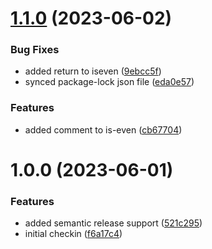 # [1.1.0](https://github.com/chiragd03/nx-demo/compare/is-odd-v1.0.0...is-odd-v1.1.0) (2023-06-02)


### Bug Fixes

* added return to iseven ([9ebcc5f](https://github.com/chiragd03/nx-demo/commit/9ebcc5fcaafd277097a5469fbadc6d430237ddfb))
* synced package-lock json file ([eda0e57](https://github.com/chiragd03/nx-demo/commit/eda0e57d08b58f2077133939fbe43882b26b944f))


### Features

* added comment to is-even ([cb67704](https://github.com/chiragd03/nx-demo/commit/cb6770461f6e93f88930692c45aa05679ec2e0cd))

# 1.0.0 (2023-06-01)


### Features

* added semantic release support ([521c295](https://github.com/chiragd03/nx-demo/commit/521c295a0480e996db06918f0eab29c55367c77e))
* initial checkin ([f6a17c4](https://github.com/chiragd03/nx-demo/commit/f6a17c418a31fcd5b8732d4791756b7ba46627b1))

